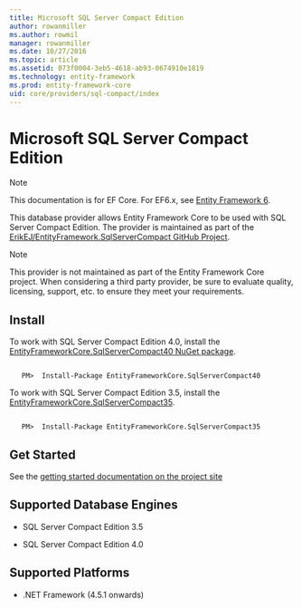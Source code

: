 ```yaml
---
title: Microsoft SQL Server Compact Edition
author: rowanmiller
ms.author: rowmil
manager: rowanmiller
ms.date: 10/27/2016
ms.topic: article
ms.assetid: 073f0004-3eb5-4618-ab93-0674910e1819
ms.technology: entity-framework
ms.prod: entity-framework-core 
uid: core/providers/sql-compact/index
---
```

# Microsoft SQL Server Compact Edition

> [!NOTE]
> This documentation is for EF Core. For EF6.x, see [Entity Framework 6](../../../ef6/index.md).

This database provider allows Entity Framework Core to be used with SQL Server Compact Edition. The provider is maintained as part of the [ErikEJ/EntityFramework.SqlServerCompact GitHub Project](https://github.com/ErikEJ/EntityFramework.SqlServerCompact).

> [!NOTE]
> This provider is not maintained as part of the Entity Framework Core project. When considering a third party provider, be sure to evaluate quality, licensing, support, etc. to ensure they meet your requirements.

## Install

To work with SQL Server Compact Edition 4.0, install the [EntityFrameworkCore.SqlServerCompact40 NuGet package](https://www.nuget.org/packages/EntityFrameworkCore.SqlServerCompact40).

<!-- literal_block"language": "csharp",", "xml:space": "preserve", "classes  "backrefs  "names  "dupnames  highlight_args}, "ids  "linenos": false -->
````text

   PM>  Install-Package EntityFrameworkCore.SqlServerCompact40
````

To work with SQL Server Compact Edition 3.5, install the [EntityFrameworkCore.SqlServerCompact35](https://www.nuget.org/packages/EntityFrameworkCore.SqlServerCompact35).

<!-- literal_block"language": "csharp",", "xml:space": "preserve", "classes  "backrefs  "names  "dupnames  highlight_args}, "ids  "linenos": false -->
````text

   PM>  Install-Package EntityFrameworkCore.SqlServerCompact35
````

## Get Started

See the [getting started documentation on the project site](https://github.com/ErikEJ/EntityFramework.SqlServerCompact/wiki/Using-EF-Core-with-SQL-Server-Compact-in-Traditional-.NET-Applications)

## Supported Database Engines

* SQL Server Compact Edition 3.5

* SQL Server Compact Edition 4.0

## Supported Platforms

* .NET Framework (4.5.1 onwards)
